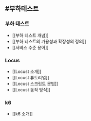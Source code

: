 ## #부하테스트 

### 부하 테스트
- [[부하 테스트 개념]]
- [[부하 테스트의 가용성과 확장성의 정의]]
- [[서비스 수준 용어]]
### Locus
- [[Locust 소개]]
- [[Locust 튜토리얼]]
- [[Locust 스크립트 문법]]
- [[Locust 동작 방식]]

### k6
- [[k6 소개]]